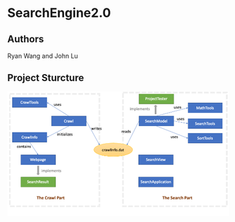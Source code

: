 # SearchEngine2.0
 
## Authors

Ryan Wang and John Lu

## Project Sturcture

![Project Structure](./img/project-structure.png)

